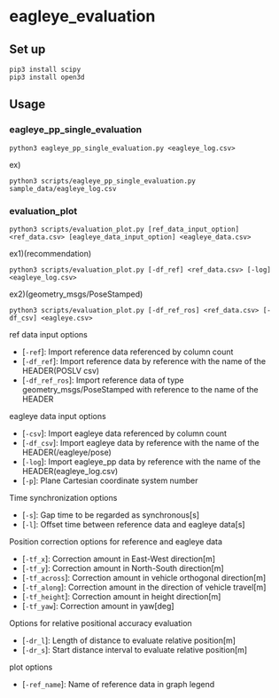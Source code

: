 # eagleye_evaluation

## Set up
```
pip3 install scipy
pip3 install open3d
```

## Usage
### eagleye_pp_single_evaluation
```
python3 eagleye_pp_single_evaluation.py <eagleye_log.csv>
```

ex)
```
python3 scripts/eagleye_pp_single_evaluation.py sample_data/eagleye_log.csv
```

### evaluation_plot
```
python3 scripts/evaluation_plot.py [ref_data_input_option] <ref_data.csv> [eagleye_data_input_option] <eagleye_data.csv>
```

ex1)(recommendation)
```
python3 scripts/evaluation_plot.py [-df_ref] <ref_data.csv> [-log] <eagleye_log.csv>
```

ex2)(geometry_msgs/PoseStamped)
```
python3 scripts/evaluation_plot.py [-df_ref_ros] <ref_data.csv> [-df_csv] <eagleye.csv>
```

ref data input options
* [`-ref`]: Import reference data referenced by column count
* [`-df_ref`]: Import reference data by reference with the name of the HEADER(POSLV csv)
* [`-df_ref_ros`]: Import reference data of type geometry_msgs/PoseStamped with reference to the name of the HEADER

eagleye data input options
* [`-csv`]: Import eagleye data referenced by column count
* [`-df_csv`]: Import eagleye data by reference with the name of the HEADER(/eagleye/pose)
* [`-log`]: Import eagleye_pp data by reference with the name of the HEADER(eagleye_log.csv)
* [`-p`]: Plane Cartesian coordinate system number

Time synchronization options
* [`-s`]: Gap time to be regarded as synchronous[s]
* [`-l`]: Offset time between reference data and eagleye data[s]

Position correction options for reference and eagleye data
* [`-tf_x`]: Correction amount in East-West direction[m]
* [`-tf_y`]: Correction amount in North-South direction[m]
* [`-tf_across`]: Correction amount in vehicle orthogonal direction[m]
* [`-tf_along`]: Correction amount in the direction of vehicle travel[m]
* [`-tf_height`]: Correction amount in height direction[m]
* [`-tf_yaw`]: Correction amount in yaw[deg]

Options for relative positional accuracy evaluation
* [`-dr_l`]: Length of distance to evaluate relative position[m]
* [`-dr_s`]: Start distance interval to evaluate relative position[m]

plot options
* [`-ref_name`]: Name of reference data in graph legend
